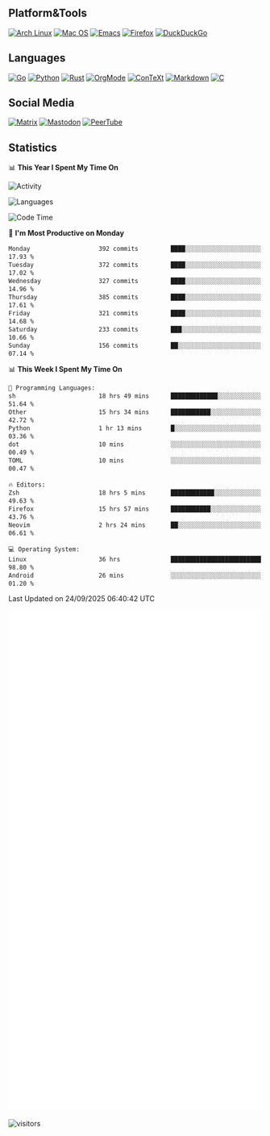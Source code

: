 ## Platform&Tools

[![Arch Linux](https://img.shields.io/badge/ArchLinux-1793D1?logo=arch-linux&logoColor=fff&style=flat-square)](https://archlinux.org/)
[![Mac OS](https://img.shields.io/badge/MacOS-000000?style=flat-square&logo=macos&logoColor=F0F0F0)](https://www.apple.com/macos/)
[![Emacs](https://img.shields.io/badge/Emacs-%237F5AB6.svg?&style=flat-square&logo=gnu-emacs&logoColor=white)](https://www.gnu.org/software/emacs/)
[![Firefox](https://img.shields.io/badge/Firefox-FF7139?style=flat-square&logo=Firefox-Browser&logoColor=white)](https://firefox.com/)
[![DuckDuckGo](https://img.shields.io/badge/DuckDuckGo-DE5833?style=flat-square&logo=DuckDuckGo&logoColor=white)](https://duckduckgo.com/)

## Languages

[![Go](https://img.shields.io/badge/Golang-%2300ADD8.svg?style=flat-square&logo=go&logoColor=white)](https://golang.org/)
[![Python](https://img.shields.io/badge/Python-3670A0?style=flat-square&logo=python&logoColor=ffdd54)](https://www.python.org/)
[![Rust](https://img.shields.io/badge/Rust-%23000000.svg?style=flat-square&logo=rust&logoColor=white)](https://www.rust-lang.org/)
[![OrgMode](https://img.shields.io/badge/OrgMode-%23000000.svg?style=flat-square&logo=org&logoColor=white)](https://orgmode.org/)
[![ConTeXt](https://img.shields.io/badge/ConTeXt-%23008080.svg?style=flat-square&logo=latex&logoColor=white)](https://contextgarden.net/)
[![Markdown](https://img.shields.io/badge/MarkDown-%23000000.svg?style=flat-square&logo=markdown&logoColor=white)](https://daringfireball.net/projects/markdown/)
[![C](https://img.shields.io/badge/C-%2300599C.svg?style=flat-square&logo=c&logoColor=white)](https://www.iso.org/standard/74528.html)

## Social Media
<!--[![Telegram](https://img.shields.io/badge/SteamedFish-2CA5E0?style=social&logo=telegram&logoColor=white)](https://t.me/SteamedFish)-->

[![Matrix](https://img.shields.io/badge/SteamedFish-2CA5E0?style=social&logo=matrix&logoColor=black)](https://matrix.to/#/@i:steamedfish.org)
[![Mastodon](https://img.shields.io/mastodon/follow/109596467238113271?domain=https%3A%2F%2Fmastodon.steamedfish.org%2F&style=social)](https://steamedfish.org/@SteamedFish)
[![PeerTube](https://img.shields.io/badge/PeerTube-23000000.svg?logo=peertube&style=social)](https://peertube.steamedfish.org/)

## Statistics


📊 **This Year I Spent My Time On** 

![Activity](https://wakatime.com/share/@SteamedFish/7529f30a-f1b7-40a4-8d09-e6d855cb7a13.png)

![Languages](https://wakatime.com/share/@SteamedFish/1c5e5366-0e9e-40d8-ac85-d630f61b69c6.svg)

<!--START_SECTION:waka-->
![Code Time](http://img.shields.io/badge/Code%20Time-5%2C030%20hrs%2038%20mins-blue)

📅 **I'm Most Productive on Monday** 

```text
Monday                   392 commits         ████░░░░░░░░░░░░░░░░░░░░░   17.93 % 
Tuesday                  372 commits         ████░░░░░░░░░░░░░░░░░░░░░   17.02 % 
Wednesday                327 commits         ████░░░░░░░░░░░░░░░░░░░░░   14.96 % 
Thursday                 385 commits         ████░░░░░░░░░░░░░░░░░░░░░   17.61 % 
Friday                   321 commits         ████░░░░░░░░░░░░░░░░░░░░░   14.68 % 
Saturday                 233 commits         ███░░░░░░░░░░░░░░░░░░░░░░   10.66 % 
Sunday                   156 commits         ██░░░░░░░░░░░░░░░░░░░░░░░   07.14 % 
```


📊 **This Week I Spent My Time On** 

```text
💬 Programming Languages: 
sh                       18 hrs 49 mins      █████████████░░░░░░░░░░░░   51.64 % 
Other                    15 hrs 34 mins      ███████████░░░░░░░░░░░░░░   42.72 % 
Python                   1 hr 13 mins        █░░░░░░░░░░░░░░░░░░░░░░░░   03.36 % 
dot                      10 mins             ░░░░░░░░░░░░░░░░░░░░░░░░░   00.49 % 
TOML                     10 mins             ░░░░░░░░░░░░░░░░░░░░░░░░░   00.47 % 

🔥 Editors: 
Zsh                      18 hrs 5 mins       ████████████░░░░░░░░░░░░░   49.63 % 
Firefox                  15 hrs 57 mins      ███████████░░░░░░░░░░░░░░   43.76 % 
Neovim                   2 hrs 24 mins       ██░░░░░░░░░░░░░░░░░░░░░░░   06.61 % 

💻 Operating System: 
Linux                    36 hrs              █████████████████████████   98.80 % 
Android                  26 mins             ░░░░░░░░░░░░░░░░░░░░░░░░░   01.20 % 
```


 Last Updated on 24/09/2025 06:40:42 UTC
<!--END_SECTION:waka-->


![Metrics](https://github.com/SteamedFish/SteamedFish/blob/master/github-metrics.svg)


![visitors](https://visitor-badge.laobi.icu/badge?page_id=SteamedFish.SteamedFish)

